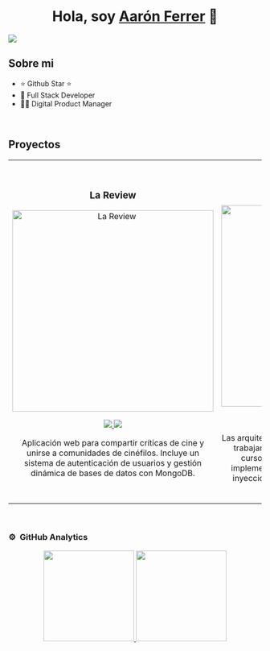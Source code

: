 <div align="center">
<h1 align="center">Hola, soy <a href="https://www.linkedin.com/in/aar%C3%B3n-jos%C3%A9-ferrer-barbas-474858150/">Aarón Ferrer</a> 👋</h1>
</div>
<img src="https://res.cloudinary.com/de0ld2xax/image/upload/v1736336182/DALL_E_2025-01-08_12.32.06_-_A_modern_GitHub_banner_design_featuring_a_professional_and_tech-savvy_theme_for_a_Full_Stack_Developer._The_banner_should_include_vibrant_gradients_in_omohcd.webp">

## Sobre mi

- ⭐ Github Star ⭐ 
- 📲 Full Stack Developer
- 🧑‍🏫 Digital Product Manager
<br>

## Proyectos
<table>
<tr>
<td width="50%">
<h3 align="center">La Review </h3>
<div align="center">
<a href="https://lareview2.netlify.app/" target="_blank"><img src="https://res.cloudinary.com/de0ld2xax/image/upload/v1736336064/Captura_de_pantalla_2025-01-08_115520_rmntfd.png" width="400" alt="La Review"></a>
<p>
<a href="https://github.com/AaronFerrer-VLC/server-final-project" target="_blank">
<img src="https://img.shields.io/badge/CÓDIGO-ff9?style=for-the-badge&logo=github&logoColor=black">
</a>
<a href="https://github.com/AaronFerrer-VLC/client-final-project" target="_blank">
<img src="https://img.shields.io/badge/-CÓDIGO-green?style=for-the-badge&logo=github&logocolor=black">
</a>
</p>
<p>Aplicación web para compartir críticas de cine y unirse a comunidades de cinéfilos. Incluye un sistema de autenticación de usuarios y gestión dinámica de bases de datos con MongoDB.</p>
</div>
                                                                                      
</td>

<td width="50%">
               <br>
<h3 align="center">La Premier </h3>
<div align="center">                                       
<a href="https://lapremiere.netlify.app/" target="_blank"><img src="https://res.cloudinary.com/de0ld2xax/image/upload/v1736336294/Captura_de_pantalla_2025-01-08_123736_vmuylr.png" width="400" alt="La Premier"></a>
<br>
<p>
<a href="https://github.com/AaronFerrer-VLC/server-module2" target="_blank">
<img src="https://img.shields.io/badge/C%C3%93DIGO-80ffaa?style=for-the-badge&logo=github&logoColor=black">
</a>
<a href="https://github.com/AaronFerrer-VLC/client-module2" target="_blank">
<img src="https://img.shields.io/badge/-CÓDIGO-green?style=for-the-badge&logo=github&logoColor=black">
</a>
</p>
</p>Las arquitecturas son <strong>IMPRESCINDIBLES</strong> para poder trabajar como desarrollador/a Android. En este curso, divido por ramas irás aprendiendo a implementar una arquitectura real y robusta con inyección de dependencias, clean architecture, testing y mucho más.</p>
</div>                                                             
</table>                                                                                 
</div>
<br>


### ⚙️ &nbsp;GitHub Analytics

<p align="center">
<a href="https://github.com/AaronFerrer-VLC">
  <img height="180em" src="https://github-readme-stats-eight-theta.vercel.app/api?username=ArisGuimera&show_icons=true&theme=algolia&include_all_commits=true&count_private=true"/>
  <img height="180em" src="https://github-readme-stats-eight-theta.vercel.app/api/top-langs/?username=ArisGuimera&layout=compact&langs_count=8&theme=algolia"/>
</a>
</p>
